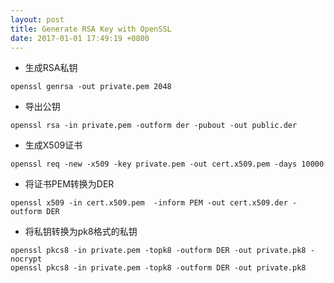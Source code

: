 ```yaml
---
layout: post
title: Generate RSA Key with OpenSSL
date: 2017-01-01 17:49:19 +0800
---
```


- 生成RSA私钥

```shell
openssl genrsa -out private.pem 2048
```

- 导出公钥

```shell
openssl rsa -in private.pem -outform der -pubout -out public.der
```

- 生成X509证书

```shell
openssl req -new -x509 -key private.pem -out cert.x509.pem -days 10000
```

- 将证书PEM转换为DER

```shell
openssl x509 -in cert.x509.pem  -inform PEM -out cert.x509.der -outform DER
```

- 将私钥转换为pk8格式的私钥

```shell
openssl pkcs8 -in private.pem -topk8 -outform DER -out private.pk8 -nocrypt
openssl pkcs8 -in private.pem -topk8 -outform DER -out private.pk8
```